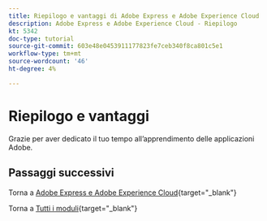 ```yaml
---
title: Riepilogo e vantaggi di Adobe Express e Adobe Experience Cloud
description: Adobe Express e Adobe Experience Cloud - Riepilogo
kt: 5342
doc-type: tutorial
source-git-commit: 603e48e0453911177823fe7ceb340f8ca801c5e1
workflow-type: tm+mt
source-wordcount: '46'
ht-degree: 4%

---
```


# Riepilogo e vantaggi

Grazie per aver dedicato il tuo tempo all’apprendimento delle applicazioni Adobe.

## Passaggi successivi

Torna a [Adobe Express e Adobe Experience Cloud](./express.md){target="_blank"}

Torna a [Tutti i moduli](./../../../overview.md){target="_blank"}
